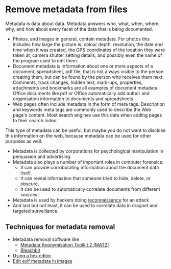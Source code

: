 # Remove metadata from files

Metadata is data about data. Metadata answers who, what, when, where, why, and how about every facet of the data that is being documented.

* Photos, and images in general, contain metadata. For photos this includes how large the picture is, colour depth, resolution, the date and time when it was created, the GPS coordinates of the location they were taken at, camera shutter setting details, and possibly even the name of the program used to edit them. 
* Document metadata is information about one or more aspects of a document, spreadsheet, pdf file, that is not always visible to the person creating them, but can be found by the person who receives them next. Comments, track changes, hidden text, mark-ups, properties, attachments and bookmarks are all examples of document metadata. Office documents like pdf or Office automatically add author and organisation information to documents and spreadsheets.
* Web pages often include metadata in the form of meta tags. Description and keywords meta tags are commonly used to describe the Web page's content. Most search engines use this data when adding pages to their search index. 

This type of metadata can be useful, but maybe you do not want to disclose this information on the web, because metadata can be used for other purposes as well:

* Metadata is collected by corporations for psychological manipulation in persuasion and advertising.
* Metadata also plays a number of important roles in computer forensics:
    * It can provide corroborating information about the document data itself.
    * It can reveal information that someone tried to hide, delete, or obscure.
    * It can be used to automatically correlate documents from different sources.
* Metadata is used by hackers doing [reconnaissance](attack-trees:docs/reconnaissance/README) for an attack
* And last but not least, it can be used to correlate data in dragnet and targeted surveillance.

## Techniques for metadata removal

* Metadata removal software like 
  * [Metadata Anonymisation Toolkit 2 (MAT2)](mat2.md) 
  * [Bleachbit](bleachbit.md)
* [Using a hex editor](hexeditors.md)
* [Edit exif metadata in images](metadata-images.md)
